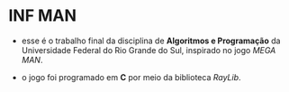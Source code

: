 # INF MAN

- esse é o trabalho final da disciplina de **Algoritmos e Programação** da Universidade Federal do Rio Grande do Sul, inspirado no jogo *MEGA MAN*.

- o jogo foi programado em **C** por meio da biblioteca *RayLib*.
